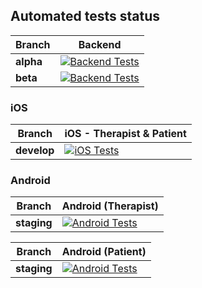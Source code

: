 
## Automated tests status

| Branch    | Backend                                                                                                                                                                                                         |
|-----------|-----------------------------------------------------------------------------------------------------------------------------------------------------------------------------------------------------------------|
| **alpha** | [![Backend Tests](https://github.com/lunacare/automation/actions/workflows/test_run_lambdatest.yml/badge.svg?branch=develop)](https://github.com/lunacare/automation/actions/workflows/test_run_lambdatest.yml) |
| **beta**  | [![Backend Tests](https://github.com/lunacare/automation/actions/workflows/test_run_lambdatest.yml/badge.svg?branch=develop)](https://github.com/lunacare/automation/actions/workflows/test_run_lambdatest.yml) |

### iOS 

| Branch      | iOS - Therapist & Patient                                                                                                                                                                                               |
|-------------|-------------------------------------------------------------------------------------------------------------------------------------------------------------------------------------------------------------------------|
| **develop** | [![iOS Tests](https://github.com/lunacare/automation/actions/workflows/mobile_ios_run_lambdatest.yml/badge.svg?branch=develop)](https://github.com/lunacare/automation/actions/workflows/mobile_ios_run_lambdatest.yml) |


### Android

| Branch      | Android (Therapist)                                                                                                                                                                                                                 |
|-------------|-------------------------------------------------------------------------------------------------------------------------------------------------------------------------------------------------------------------------------------|
| **staging** | [![Android Tests](https://github.com/lunacare/automation/actions/workflows/mobile_android_run_lambdatest.yml/badge.svg?branch=develop)](https://github.com/lunacare/automation/actions/workflows/mobile_android_run_lambdatest.yml) |


| Branch      | Android (Patient)                                                                                                                                                                                                                   |
|-------------|-------------------------------------------------------------------------------------------------------------------------------------------------------------------------------------------------------------------------------------|
| **staging** | [![Android Tests](https://github.com/lunacare/automation/actions/workflows/mobile_android_run_lambdatest.yml/badge.svg?branch=develop)](https://github.com/lunacare/automation/actions/workflows/mobile_android_run_lambdatest.yml) |
